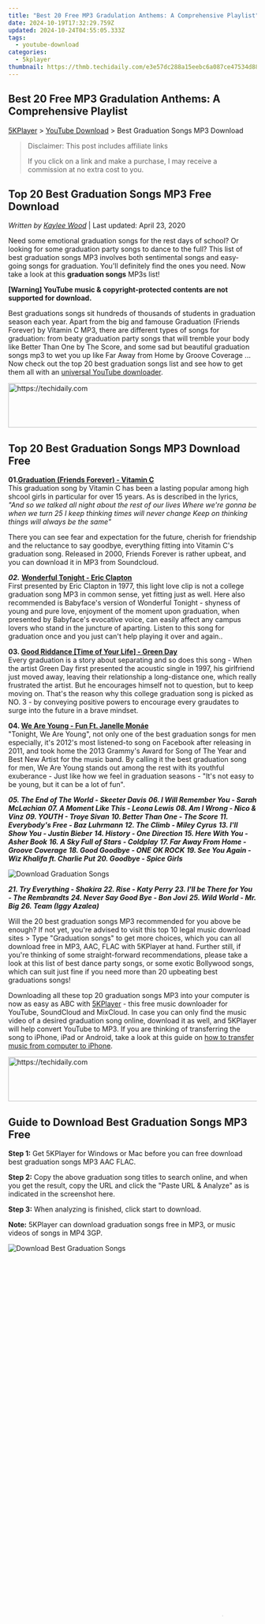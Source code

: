 ```yaml
---
title: "Best 20 Free MP3 Gradulation Anthems: A Comprehensive Playlist"
date: 2024-10-19T17:32:29.759Z
updated: 2024-10-24T04:55:05.333Z
tags:
  - youtube-download
categories:
  - 5kplayer
thumbnail: https://thmb.techidaily.com/e3e57dc288a15eebc6a087ce47534d889b154128f1cec9b763b947b83648c7c9.jpg
---
```


## Best 20 Free MP3 Gradulation Anthems: A Comprehensive Playlist

[5KPlayer](https://tools.techidaily.com/5kplayer/products/) \> [YouTube Download](https://tools.techidaily.com/5kplayer/youtube-download/) \> Best Graduation Songs MP3 Download

>  Disclaimer: This post includes affiliate links
>
>  If you click on a link and make a purchase, I may receive a commission at no extra cost to you.
>

## Top 20 Best Graduation Songs MP3 Free Download

 _Written by [Kaylee Wood](https://www.quora.com/profile/Amanda-Hu-21)_ | Last updated: April 23, 2020 

Need some emotional graduation songs for the rest days of school? Or looking for some graduation party songs to dance to the full? This list of best graduation songs MP3 involves both sentimental songs and easy-going songs for graduation. You'll definitely find the ones you need. Now take a look at this **graduation songs** MP3s list!

**\[Warning\] YouTube music & copyright-protected contents are not supported for download.**

Best graduations songs sit hundreds of thousands of students in graduation season each year. Apart from the big and famouse Graduation (Friends Forever) by Vitamin C MP3, there are different types of songs for graduation: from beaty graduation party songs that will tremble your body like Better Than One by The Score, and some sad but beautiful graduation songs mp3 to wet you up like Far Away from Home by Groove Coverage ... Now check out the top 20 best graduation songs list and see how to get them all with an [universal YouTube downloader](https://tools.techidaily.com/5kplayer/youtube-download/). 

<!-- affiliate ads begin -->
<a href="https://aligracehair.sjv.io/c/5597632/2027167/19272" target="_top" id="2027167">
  <img src="//a.impactradius-go.com/display-ad/19272-2027167" border="0" alt="https://techidaily.com" width="728" height="90"/>
</a>
<img height="0" width="0" src="https://aligracehair.sjv.io/i/5597632/2027167/19272" style="position:absolute;visibility:hidden;" border="0" />
<!-- affiliate ads end -->

## Top 20 Best Graduation Songs MP3 Download Free

**01.[Graduation (Friends Forever) - Vitamin C](https://youtu.be/foyAOoVagWw)**  
 This graduation song by Vitamin C has been a lasting popular among high shcool girls in particular for over 15 years. As is described in the lyrics,   
_"And so we talked all night about the rest of our lives_ 
_Where we're gonna be when we turn 25_ 
_I keep thinking times will never change_ 
_Keep on thinking things will always be the same"_

There you can see fear and expectation for the future, cherish for friendship and the reluctance to say goodbye, everything fitting into Vitamin C's graduation song. Released in 2000, Friends Forever is rather upbeat, and you can download it in MP3 from Soundcloud.

_**02\.**_ **[Wonderful Tonight - Eric Clapton](https://youtu.be/vUSzL2leaFM)**  
 First presented by Eric Clapton in 1977, this light love clip is not a college graduation song MP3 in common sense, yet fitting just as well. Here also recommended is Babyface's version of Wonderful Tonight - shyness of young and pure love, enjoyment of the moment upon graduation, when presented by Babyface's evocative voice, can easily affect any campus lovers who stand in the juncture of aparting. Listen to this song for graduation once and you just can't help playing it over and again.. 

**03\. [Good Riddance \[Time of Your Life\] - Green Day](https://youtu.be/CnQ8N1KacJc)**  
 Every graduation is a story about separating and so does this song - When the artist Green Day first presented the acoustic single in 1997, his girlfriend just moved away, leaving their relationship a long-distance one, which really frustrated the artist. But he encourages himself not to question, but to keep moving on. That's the reason why this college graduation song is picked as NO. 3 - by conveying positive powers to encourage every graudates to surge into the future in a brave mindset.

**04\. [We Are Young - Fun Ft. Janelle Monáe](https://youtu.be/Sv6dMFF%5Fyts)**  
 "Tonight, We Are Young", not only one of the best graduation songs for men especially, it's 2012's most listened-to song on Facebook after releasing in 2011, and took home the 2013 Grammy's Award for Song of The Year and Best New Artist for the music band. By calling it the best graduation song for men, We Are Young stands out among the rest with its youthful exuberance - Just like how we feel in graduation seasons - "It's not easy to be young, but it can be a lot of fun".

_**05\. The End of The World - Skeeter Davis**_ 
_**06\. I Will Remember You - Sarah McLachian**_ 
 _**07\. A Moment Like This - Leona Lewis**_ 
 _**08\. Am I Wrong - Nico & Vinz**_ 
_**09\. YOUTH - Troye Sivan**_ 
_**10\. Better Than One - The Score**_ 
_**11\. Everybody's Free - Baz Luhrmann**_ 
_**12\. The Climb - Miley Cyrus**_ 
_**13\. I'll Show You - Justin Bieber**_ 
_**14\. History - One Direction**_ 
_**15\. Here With You - Asher Book**_ 
_**16\. A Sky Full of Stars - Coldplay**_ 
_**17\. Far Away From Home - Groove Coverage**_ 
_**18\. Good Goodbye - ONE OK ROCK**_ 
_**19\. See You Again - Wiz Khalifa ft. Charlie Put**_ 
_**20\. Goodbye - Spice Girls**_

![Download Graduation Songs](https://www.5kplayer.com/youtube-download/img/graduation-songs.jpg) 

**_21\. Try Everything - Shakira_** 
**_22\. Rise - Katy Perry_** 
 **_23\. I'll be There for You - The Rembrandts_** 
 **_24\. Never Say Good Bye - Bon Jovi_** 
**_25\. Wild World - Mr. Big_** 
 **_26\. Team (Iggy Azalea)_**

Will the 20 best graduation songs MP3 recommended for you above be enough? If not yet, you're advised to visit this top 10 legal music download sites > Type "Graduation songs" to get more choices, which you can all download free in MP3, AAC, FLAC with 5KPlayer at hand. Further still, if you're thinking of some straight-forward recommendations, please take a look at this list of best dance party songs, or some exotic Bollywood songs, which can suit just fine if you need more than 20 upbeating best graduations songs!

Downloading all these top 20 graduation songs MP3 into your computer is now as easy as ABC with [5KPlayer](https://tools.techidaily.com/5kplayer/products/) \- this free music downloader for YouTube, SoundCloud and MixCloud. In case you can only find the music video of a desired graduation song online, download it as well, and 5KPlayer will help convert YouTube to MP3\. If you are thinking of transferring the song to iPhone, iPad or Android, take a look at this guide on [how to transfer music from computer to iPhone](https://tools.techidaily.com/5kplayer/youtube-download/). 

<!-- affiliate ads begin -->
<a href="https://appsumo.8odi.net/c/5597632/2151860/7443" target="_top" id="2151860">
  <img src="//a.impactradius-go.com/display-ad/7443-2151860" border="0" alt="https://techidaily.com" width="728" height="90"/>
</a>
<img height="0" width="0" src="https://appsumo.8odi.net/i/5597632/2151860/7443" style="position:absolute;visibility:hidden;" border="0" />
<!-- affiliate ads end -->

##  Guide to Download Best Graduation Songs MP3 Free

**Step 1:** Get 5KPlayer for Windows or Mac before you can free download best graduation songs MP3 AAC FLAC. 

**Step 2:** Copy the above graduation song titles to search online, and when you get the result, copy the URL and click the "Paste URL & Analyze" as is indicated in the screenshot here. 

**Step 3:** When analyzing is finished, click start to download. 

**Note:** 5KPlayer can download graduation songs free in MP3, or music videos of songs in MP4 3GP.

![Download Best Graduation Songs](https://www.5kplayer.com/youtube-download/img/download-graduation-song.jpg)

<!-- affiliate ads begin -->
<span id="1531879">
					<video width="864" height="1536" style="cursor:pointer"
           poster="//a.impactradius-go.com/display-clicktoplayimage/1531879.png"
           onclick="if(!this.playClicked){this.play();this.setAttribute('controls',true);this.playClicked=true;}">
	   <source src="//a.impactradius-go.com/display-ad/16446-1531879">
	   <img src="//a.impactradius-go.com/display-clicktoplayimage/1531879.png" style="border: none; height: 100%; width: 100%; object-fit: contain">
	</video>
	<div style="width:540px;text-align:center"><a href="javascript:window.open(decodeURIComponent('https%3A%2F%2Flaganoo.pxf.io%2Fc%2F5597632%2F1531879%2F16446'), '_blank');void(0);">Click here</a></div>
</span>
<img height="0" width="0" src="https://imp.pxf.io/i/5597632/1531879/16446" style="position:absolute;visibility:hidden;" border="0" />
<!-- affiliate ads end -->

**Create Graduation Songs Playlist in 5KPlayer**

**Step 1:** Download best graduation songs you need with 5KPlayer, when all is finished, click the "New List" icon on the left sidebar.

**Step 2:** Rename the Playlist after "Graduation Songs". 

**Step 3:** Under the "Graduation Song" playlist, click on the "+" icon to import the graduation songs you just downloaded to create your own playlist.

![create graduation song play list in 5KPlayer](https://www.5kplayer.com/youtube-download/img/download-graduation-song-playlist.jpg) 

<!-- affiliate ads begin -->
<a href="https://appsumo.8odi.net/c/5597632/2037358/7443" target="_top" id="2037358">
  <img src="//a.impactradius-go.com/display-ad/7443-2037358" border="0" alt="https://techidaily.com" width="728" height="90"/>
</a>
<img height="0" width="0" src="https://appsumo.8odi.net/i/5597632/2037358/7443" style="position:absolute;visibility:hidden;" border="0" />
<!-- affiliate ads end -->

With this professional [graduation songs downloader](https://tools.techidaily.com/5kplayer/youtube-download/), MP3 AAC FLAC OGG download of top 20 graduation songs download ain't no big trouble. Further still, take a look at Justin Bieber's Let Me Love You, Dangal movie theme song Gilehriyaan, to see if they can wet up your appetitle! After successful downloading of the best graduation music MP3, directly play them with 5KPlayer - which is also one of the [top 10 music players for Windows 10](https://tools.techidaily.com/5kplayer/video-music-player/) and Mac that can deliver music in high fidelity!

[![](https://www.5kplayer.com/youtube-download/../button/freedownwhitewin.png)](https://tools.techidaily.com/5kplayer/products/) [![](https://www.5kplayer.com/youtube-download/../button/freedownbackmac.png)](https://tools.techidaily.com/5kplayer/products/)

<ins class="adsbygoogle"
     style="display:block"
     data-ad-format="autorelaxed"
     data-ad-client="ca-pub-7571918770474297"
     data-ad-slot="1223367746"></ins>

<ins class="adsbygoogle"
     style="display:block"
     data-ad-client="ca-pub-7571918770474297"
     data-ad-slot="8358498916"
     data-ad-format="auto"
     data-full-width-responsive="true"></ins>

<span class="atpl-alsoreadstyle">Also read:</span>
<div><ul>
<li><a href="https://fox-boxes.techidaily.com/updated-in-2024-pro-photo-and-video-with-gopro-hero5-black-mastery-essentials/"><u>[Updated] In 2024, Pro Photo & Video with GoPro Hero5 Black Mastery Essentials</u></a></li>
<li><a href="https://fox-direct.techidaily.com/10-best-sites-to-download-free-slideshow-templates-for-2024/"><u>10 Best Sites to Download Free Slideshow Templates for 2024</u></a></li>
<li><a href="https://youtube-video-recordings.techidaily.com/a-step-by-step-aspect-ratio-guide-for-youtube-creators-for-2024/"><u>A Step-by-Step Aspect Ratio Guide for YouTube Creators for 2024</u></a></li>
<li><a href="https://win-blog.techidaily.com/age-of-empires-4-playthrough-perfected-a-comprehensive-guide-to-resolving-in-game-stutters/"><u>Age of Empires 4 Playthrough Perfected: A Comprehensive Guide to Resolving In-Game Stutters</u></a></li>
<li><a href="https://youtube-video-recordings.techidaily.com/awakening-with-animation-the-cutest-and-brightest-channels/"><u>Awakening with Animation The Cutest and Brightest Channels</u></a></li>
<li><a href="https://youtube-video-recordings.techidaily.com/convert-youtube-to-mp3-safely-top-3-guided-approaches-for-2024/"><u>Convert YouTube to MP3 Safely Top 3 Guided Approaches for 2024</u></a></li>
<li><a href="https://youtube-video-recordings.techidaily.com/cutting-edge-tools-for-unique-youtube-channel-names/"><u>Cutting-Edge Tools for Unique YouTube Channel Names</u></a></li>
<li><a href="https://youtube-video-recordings.techidaily.com/discover-the-best-movies-on-youtube-no-pay-required/"><u>Discover the Best Movies on YouTube - No Pay Required</u></a></li>
<li><a href="https://driver-download.techidaily.com/download-the-newest-logitech-g933-driver-enhanced-audio-experience/"><u>Download the Newest Logitech G933 Driver - Enhanced Audio Experience</u></a></li>
<li><a href="https://youtube-video-recordings.techidaily.com/esports-news-and-analysis-from-top-vloggers-for-2024/"><u>Esports News and Analysis From Top Vloggers for 2024</u></a></li>
<li><a href="https://youtube-video-recordings.techidaily.com/flavorful-funnels-catchy-recipe-channels-that-work/"><u>Flavorful Funnels Catchy Recipe Channels That Work</u></a></li>
<li><a href="https://mondly-stories.techidaily.com/mondly-syncs-up-with-pearson-education-circle/"><u>Mondly Syncs Up With Pearson Education Circle</u></a></li>
<li><a href="https://ai-video-tools.techidaily.com/new-best-free-green-screen-apps-for-android-and-ios-for-2024/"><u>New Best Free Green Screen Apps for Android and iOS for 2024</u></a></li>
<li><a href="https://on-screen-recording.techidaily.com/pro-tips-configuring-stopwatches-in-obs-studio-for-2024/"><u>Pro Tips Configuring Stopwatches in OBS Studio for 2024</u></a></li>
<li><a href="https://extra-lessons.techidaily.com/skyward-saga-with-gopro-karma-a-comprehensive-review/"><u>Skyward Saga with GoPro Karma A Comprehensive Review</u></a></li>
<li><a href="https://youtube-video-recordings.techidaily.com/unbox-the-joy-of-9-premium-complete-christmas-movies-for-free/"><u>Unbox the Joy of 9 Premium, Complete Christmas Movies for Free</u></a></li>
<li><a href="https://discover-blog.techidaily.com/1726226253010-mxfwav-movavi/"><u>コストなしで簡単オンラインMXFからWAVへの変換 - Movavi</u></a></li>
</ul></div>

